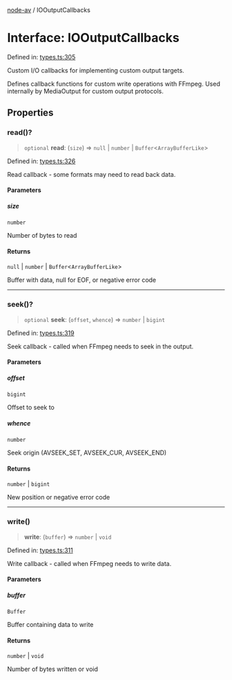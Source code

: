 [node-av](../globals.md) / IOOutputCallbacks

# Interface: IOOutputCallbacks

Defined in: [types.ts:305](https://github.com/seydx/av/blob/f8631fc881b394300b1479f511d55cf1c370a87f/src/api/types.ts#L305)

Custom I/O callbacks for implementing custom output targets.

Defines callback functions for custom write operations with FFmpeg.
Used internally by MediaOutput for custom output protocols.

## Properties

### read()?

> `optional` **read**: (`size`) => `null` \| `number` \| `Buffer`\<`ArrayBufferLike`\>

Defined in: [types.ts:326](https://github.com/seydx/av/blob/f8631fc881b394300b1479f511d55cf1c370a87f/src/api/types.ts#L326)

Read callback - some formats may need to read back data.

#### Parameters

##### size

`number`

Number of bytes to read

#### Returns

`null` \| `number` \| `Buffer`\<`ArrayBufferLike`\>

Buffer with data, null for EOF, or negative error code

***

### seek()?

> `optional` **seek**: (`offset`, `whence`) => `number` \| `bigint`

Defined in: [types.ts:319](https://github.com/seydx/av/blob/f8631fc881b394300b1479f511d55cf1c370a87f/src/api/types.ts#L319)

Seek callback - called when FFmpeg needs to seek in the output.

#### Parameters

##### offset

`bigint`

Offset to seek to

##### whence

`number`

Seek origin (AVSEEK_SET, AVSEEK_CUR, AVSEEK_END)

#### Returns

`number` \| `bigint`

New position or negative error code

***

### write()

> **write**: (`buffer`) => `number` \| `void`

Defined in: [types.ts:311](https://github.com/seydx/av/blob/f8631fc881b394300b1479f511d55cf1c370a87f/src/api/types.ts#L311)

Write callback - called when FFmpeg needs to write data.

#### Parameters

##### buffer

`Buffer`

Buffer containing data to write

#### Returns

`number` \| `void`

Number of bytes written or void

